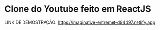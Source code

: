 # Clone do Youtube feito em ReactJS

LINK DE DEMOSTRAÇÃO: https://imaginative-entremet-d94497.netlify.app

